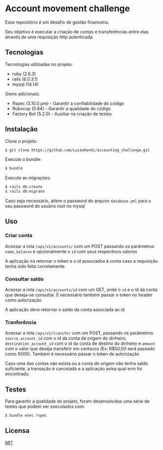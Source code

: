 # Account movement challenge

Esse repositório é um desafio de gestão financeira.

Seu objetivo é executar a criação de contas  e transferências entre elas através de uma requisição http autenticada.
## Tecnologias

Tecnologias utilizadas no projeto:
 - ruby (2.6.3)
 - rails (6.0.3.1)
 - mysql (14.14)

Gems adicionais:
 - Rspec (3.10.0.pre) - Garantir a confiabilidade do código
 - Rubocop (0.84) - Garantir a qualidade do código
 - Factory Bot (5.2.0) - Auxiliar na criação de testes


## Instalação
Clone o projeto:
```bash
$ git clone https://github.com/LucasKendi/accounting_challenge.git
```
Execute o bundle:
```bash
$ bundle
```
Execute as migrações:
```bash
$ rails db:create
$ rails db:migrate
```

Caso seja necessário, altere o password do arquivo `database.yml` para o seu password do usuário root no mysql

## Uso

### Criar conta
Acessar a rota `/api/v1/accounts/` com um POST passando os parâmetros `name`, `balance` e opcionalmente o `id` com seus respectivos valores

A aplicação irá retornar o token e o id associados à conta caso a requisição tenha sido feita corretamente

### Consultar saldo
Acessar a rota `/api/v1/accounts/id` com um GET, onde o `id` e o id da conta que deseja-se consultar. É necessário também passar o token no header como autorização

A aplicação deve retornar o saldo da conta associada ao id

### Tranferência
Acessar a rota `/api/v1/transfer` com um POST, passando os parâmetros `source_account_id` com o id da conta de origem do dinheiro, `destination_account_id` com o id da conta de destino do dinheiro e `amount` com o valor que deseja transferir em centavos (Ex: R$50,00 será passado como 5000). Também é necessário passar o token de autorização

Caso uma das contas não exista ou a conta de origem não tenha saldo suficiente, a transação é cancelada e a aplicação avisa qual erro foi encontrado.

## Testes

Para garantir a qualidade do projeto, foram desenvolvidos uma série de testes que podem ser executados com:
```bash
$ bundle exec rspec
```

## Licensa
[MIT](https://choosealicense.com/licenses/mit/)